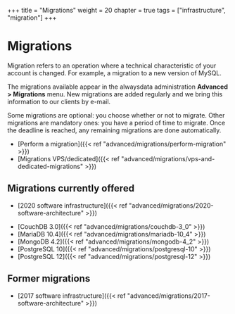 +++
title = "Migrations"
weight = 20
chapter = true
tags = ["infrastructure", "migration"]
+++

# Migrations

Migration refers to an operation where a technical characteristic of your account is changed. For example, a migration to a new version of MySQL.

The migrations available appear in the alwaysdata administration **Advanced > Migrations** menu. New migrations are added regularly and we bring this information to our clients by e-mail.

Some migrations are optional: you choose whether or not to migrate. Other migrations are mandatory ones: you have a period of time to migrate. Once the deadline is reached, any remaining migrations are done automatically.

- [Perform a migration]({{< ref "advanced/migrations/perform-migration" >}})
- [Migrations VPS/dedicated]({{< ref "advanced/migrations/vps-and-dedicated-migrations" >}})

## Migrations currently offered

* [2020 software infrastructure]({{< ref "advanced/migrations/2020-software-architecture" >}})

- [CouchDB 3.0]({{< ref "advanced/migrations/couchdb-3_0" >}})
- [MariaDB 10.4]({{< ref "advanced/migrations/mariadb-10_4" >}})
- [MongoDB 4.2]({{< ref "advanced/migrations/mongodb-4_2" >}})
- [PostgreSQL 10]({{< ref "advanced/migrations/postgresql-10" >}})
- [PostgreSQL 12]({{< ref "advanced/migrations/postgresql-12" >}})

## Former migrations

- [2017 software infrastructure]({{< ref "advanced/migrations/2017-software-architecture" >}})
